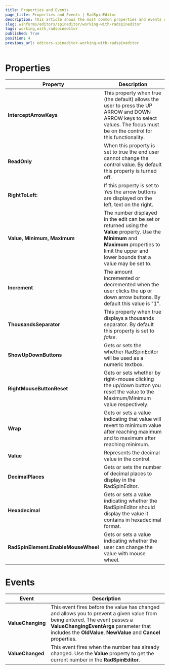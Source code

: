 ```yaml
---
title: Properties and Events
page_title: Properties and Events | RadSpinEditor
description: This article shows the most common properties and events used in RadSpinEditor.
slug: winforms/editors/spineditor/working-with-radspineditor
tags: working,with,radspineditor
published: True
position: 4
previous_url: editors-spineditor-working-with-radspineditor
---
```


# Properties

|Property|Description   |
|---|---|
|__InterceptArrowKeys__| This property when true (the default) allows the user to press the UP ARROW and DOWN ARROW keys to select values. The focus must be on the control for this functionality. |
|__ReadOnly__| When this property is set to true the end user cannot change the control value. By default this property is turned off. |
|__RightToLeft:__|If this property is set to *Yes* the arrow buttons are displayed on the left, text on the right.|
|__Value, Minimum, Maximum__|The number displayed in the edit can be set or returned using the __Value__ property. Use the __Minimum__ and __Maximum__ properties to limit the upper and lower bounds that a value may be set to.|
|__Increment__|The amount incremented or decremented when the user clicks the up or down arrow buttons. By default this value is "1".|
|__ThousandsSeparator__|This property when true displays a thousands separator. By default this property is set to *false*.|
|__ShowUpDownButtons__|Gets or sets the whether RadSpinEditor will be used as a numeric textbox.|
|__RightMouseButtonReset__|Gets or sets whether by right-mouse clicking the up/down button you reset the value to the Maximum/Minimum value respectively.|
|__Wrap__|Gets or sets a value indicating that value will revert to minimum value after reaching maximum and to maximum after reaching minimum.|
|__Value__|Represents the decimal value in the control.|
|__DecimalPlaces__|Gets or sets the number of decimal places to display in the RadSpinEditor.|
|__Hexadecimal__| Gets or sets a value indicating whether the RadSpinEditor should display the value it contains in hexadecimal format.|
|__RadSpinElement.EnableMouseWheel__| Gets or sets a value indicating whether the user can change the value with mouse wheel.|
 

# Events
|Event|Description|
|---|---|
|__ValueChanging__|This event fires before the value has changed and allows you to prevent a given value from being entered. The event passes a __ValueChangingEventArgs__ parameter that includes the __OldValue__, __NewValue__ and __Cancel__ properties.|
|__ValueChanged__|This event fires when the number has already changed. Use the __Value__ property to get the current number in the __RadSpinEditor__.|

